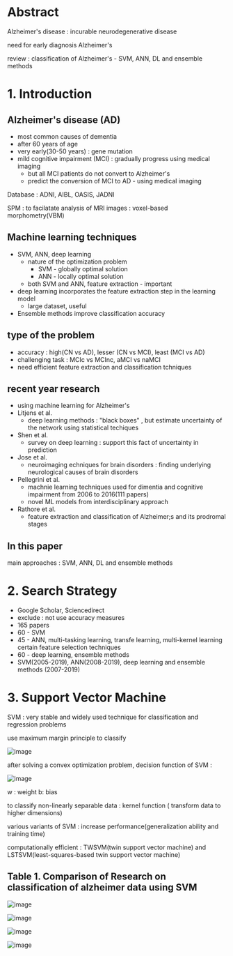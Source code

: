 # Abstract

Alzheimer's disease : incurable neurodegenerative disease

need for early diagnosis Alzheimer's

review : classification of Alzheimer's - SVM, ANN, DL and ensemble methods

# 1. Introduction

## Alzheimer's disease (AD)

* most common causes of dementia
* after 60 years of age
* very early(30-50 years) : gene mutation
* mild cognitive impairment (MCI) : gradually progress using medical imaging
    * but all MCI patients do not convert to Alzheimer's
    * predict the conversion of MCI to AD - using medical imaging

Database : ADNI, AIBL, OASIS, JADNI

SPM : to facilatate analysis of MRI images : voxel-based morphometry(VBM)

## Machine learning techniques 

* SVM, ANN, deep learning
    * nature of the optimization problem
        * SVM - globally optimal solution
        * ANN - locally optimal solution
    * both SVM and ANN, feature extraction - important
* deep learning incorporates the feature extraction step in the learning model
    * large dataset, useful
* Ensemble methods improve classification accuracy

## type of the problem 

* accuracy : high(CN vs AD), lesser (CN vs MCI), least (MCI vs AD)
* challenging task : MCIc vs MCInc, aMCI vs naMCI
* need efficient feature extraction and classification tchniques

## recent year research 

* using machine learning for Alzheimer's
* Litjens et al.
    * deep learning methods : "black boxes" , but estimate uncertainty of the network using statistical techiques
* Shen et al.
    * survey on deep learning : support this fact of uncertainty in prediction
* Jose et al.
    * neuroimaging echniques for brain disorders : finding underlying neurological causes of brain disorders
* Pellegrini et al.
    * machnie learning techniques used for dimentia and cognitive impairment from 2006 to 2016(111 papers)
    * novel ML models from interdisciplinary approach
* Rathore et al. 
    * feature extraction and classification of Alzheimer;s and its prodromal stages


## In this paper 

main approaches : SVM, ANN, DL and ensemble methods

# 2. Search Strategy

* Google Scholar, Sciencedirect
* exclude : not use accuracy measures
* 165 papers
* 60 - SVM 
* 45 - ANN, multi-tasking learning, transfe learning, multi-kernel learning certain feature selection techniques
* 60 - deep learning, ensemble methods
* SVM(2005-2019), ANN(2008-2019), deep learning and ensemble methods (2007-2019)

# 3. Support Vector Machine

SVM : very stable and widely used technique for classification and regression problems

use maximum margin principle to classify 

![image](https://user-images.githubusercontent.com/101063108/166136138-887fd7b8-82d9-4a99-83dc-8095780c251f.png)

after solving a convex optimization problem, decision function of SVM
:

![image](https://user-images.githubusercontent.com/101063108/166136107-350d1ee5-47e2-4290-a9ea-548ad80050c3.png)

w : weight b: bias


to classify non-linearly separable data : kernel function ( transform data to higher dimensions)

various variants of SVM : increase performance(generalization ability and training time)

computationally efficient : TWSVM(twin support vector machine) and LSTSVM(least-squares-based twin support vector machine)

## Table 1. Comparison of Research on classification of alzheimer data using SVM

![image](https://user-images.githubusercontent.com/101063108/166136400-7d056ffa-0ef6-472a-a325-80722cc65047.png)

![image](https://user-images.githubusercontent.com/101063108/166136409-6aa49bec-35ef-451d-bb63-afb76f7cf748.png)

![image](https://user-images.githubusercontent.com/101063108/166136421-10d45b4f-c936-40f9-adaf-eeb7f8b8733a.png)

![image](https://user-images.githubusercontent.com/101063108/166136444-a5a46f96-03d7-49e9-9fe0-a65f5722afbd.png)

